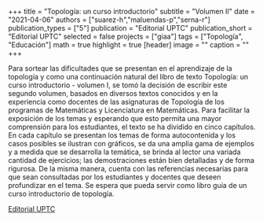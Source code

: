 +++
title = "Topología: un curso introductorio"
subtitle = "Volumen II"
date = "2021-04-06"
authors = ["suarez-h","maluendas-p","serna-r"]
publication_types = ["5"]
publication = "Editorial UPTC"
publication_short = "Editorial UPTC"
selected = false
projects = ["giaa"]
tags = ["Topología", "Educación"]
math = true
highlight = true
[header]
image = ""
caption = ""
+++

Para sortear las dificultades que se presentan en el aprendizaje de la topología y como una continuación natural del libro de texto Topología: un curso introductorio - volumen I, se tomó la decisión de escribir este segundo volumen, basados en diversos textos conocidos y en la experiencia como docentes de las asignaturas de Topología de los programas de Matemáticas y Licenciatura en Matemáticas. Para facilitar la exposición de los temas y esperando que esto permita una mayor comprensión para los estudiantes, el texto se ha dividido en cinco capítulos. En cada capítulo se presentan los temas de forma autocontenida y los casos posibles se ilustran con gráficos, se da una amplia gama de ejemplos y a medida que se desarrolla la temática, se brinda al lector una variada cantidad de ejercicios; las demostraciones están bien detalladas y de forma rigurosa. De la misma manera, cuenta con las referencias necesarias para que sean consultadas por los estudiantes y docentes que deseen profundizar en el tema. Se espera que pueda servir como libro guía de un curso introductorio de topología.

[Editorial UPTC](http://editorial.uptc.edu.co/topologia-cty4r.html)
